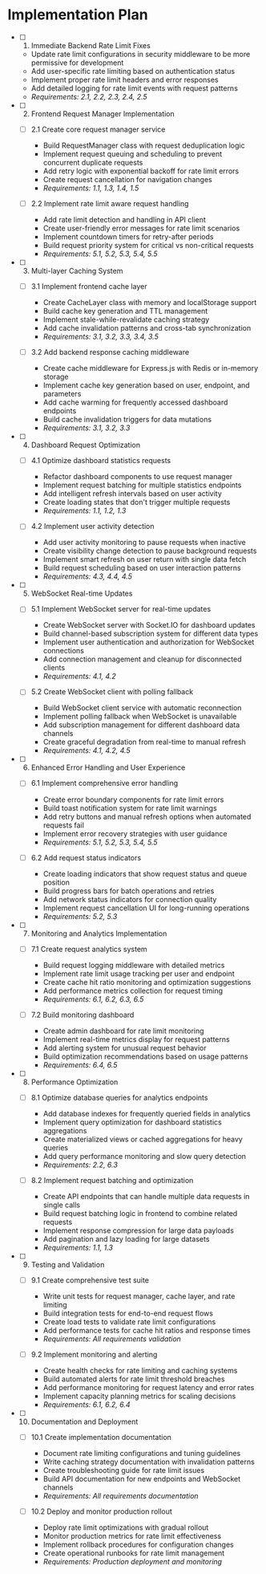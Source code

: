 # Implementation Plan

- [ ] 1. Immediate Backend Rate Limit Fixes
  - Update rate limit configurations in security middleware to be more permissive for development
  - Add user-specific rate limiting based on authentication status
  - Implement proper rate limit headers and error responses
  - Add detailed logging for rate limit events with request patterns
  - _Requirements: 2.1, 2.2, 2.3, 2.4, 2.5_

- [ ] 2. Frontend Request Manager Implementation
  - [ ] 2.1 Create core request manager service
    - Build RequestManager class with request deduplication logic
    - Implement request queuing and scheduling to prevent concurrent duplicate requests
    - Add retry logic with exponential backoff for rate limit errors
    - Create request cancellation for navigation changes
    - _Requirements: 1.1, 1.3, 1.4, 1.5_

  - [ ] 2.2 Implement rate limit aware request handling
    - Add rate limit detection and handling in API client
    - Create user-friendly error messages for rate limit scenarios
    - Implement countdown timers for retry-after periods
    - Build request priority system for critical vs non-critical requests
    - _Requirements: 5.1, 5.2, 5.3, 5.4, 5.5_

- [ ] 3. Multi-layer Caching System
  - [ ] 3.1 Implement frontend cache layer
    - Create CacheLayer class with memory and localStorage support
    - Build cache key generation and TTL management
    - Implement stale-while-revalidate caching strategy
    - Add cache invalidation patterns and cross-tab synchronization
    - _Requirements: 3.1, 3.2, 3.3, 3.4, 3.5_

  - [ ] 3.2 Add backend response caching middleware
    - Create cache middleware for Express.js with Redis or in-memory storage
    - Implement cache key generation based on user, endpoint, and parameters
    - Add cache warming for frequently accessed dashboard endpoints
    - Build cache invalidation triggers for data mutations
    - _Requirements: 3.1, 3.2, 3.3_

- [ ] 4. Dashboard Request Optimization
  - [ ] 4.1 Optimize dashboard statistics requests
    - Refactor dashboard components to use request manager
    - Implement request batching for multiple statistics endpoints
    - Add intelligent refresh intervals based on user activity
    - Create loading states that don't trigger multiple requests
    - _Requirements: 1.1, 1.2, 1.3_

  - [ ] 4.2 Implement user activity detection
    - Add user activity monitoring to pause requests when inactive
    - Create visibility change detection to pause background requests
    - Implement smart refresh on user return with single data fetch
    - Build request scheduling based on user interaction patterns
    - _Requirements: 4.3, 4.4, 4.5_

- [ ] 5. WebSocket Real-time Updates
  - [ ] 5.1 Implement WebSocket server for real-time updates
    - Create WebSocket server with Socket.IO for dashboard updates
    - Build channel-based subscription system for different data types
    - Implement user authentication and authorization for WebSocket connections
    - Add connection management and cleanup for disconnected clients
    - _Requirements: 4.1, 4.2_

  - [ ] 5.2 Create WebSocket client with polling fallback
    - Build WebSocket client service with automatic reconnection
    - Implement polling fallback when WebSocket is unavailable
    - Add subscription management for different dashboard data channels
    - Create graceful degradation from real-time to manual refresh
    - _Requirements: 4.1, 4.2, 4.5_

- [ ] 6. Enhanced Error Handling and User Experience
  - [ ] 6.1 Implement comprehensive error handling
    - Create error boundary components for rate limit errors
    - Build toast notification system for rate limit warnings
    - Add retry buttons and manual refresh options when automated requests fail
    - Implement error recovery strategies with user guidance
    - _Requirements: 5.1, 5.2, 5.3, 5.4, 5.5_

  - [ ] 6.2 Add request status indicators
    - Create loading indicators that show request status and queue position
    - Build progress bars for batch operations and retries
    - Add network status indicators for connection quality
    - Implement request cancellation UI for long-running operations
    - _Requirements: 5.2, 5.3_

- [ ] 7. Monitoring and Analytics Implementation
  - [ ] 7.1 Create request analytics system
    - Build request logging middleware with detailed metrics
    - Implement rate limit usage tracking per user and endpoint
    - Create cache hit ratio monitoring and optimization suggestions
    - Add performance metrics collection for request timing
    - _Requirements: 6.1, 6.2, 6.3, 6.5_

  - [ ] 7.2 Build monitoring dashboard
    - Create admin dashboard for rate limit monitoring
    - Implement real-time metrics display for request patterns
    - Add alerting system for unusual request behavior
    - Build optimization recommendations based on usage patterns
    - _Requirements: 6.4, 6.5_

- [ ] 8. Performance Optimization
  - [ ] 8.1 Optimize database queries for analytics endpoints
    - Add database indexes for frequently queried fields in analytics
    - Implement query optimization for dashboard statistics aggregations
    - Create materialized views or cached aggregations for heavy queries
    - Add query performance monitoring and slow query detection
    - _Requirements: 2.2, 6.3_

  - [ ] 8.2 Implement request batching and optimization
    - Create API endpoints that can handle multiple data requests in single calls
    - Build request batching logic in frontend to combine related requests
    - Implement response compression for large data payloads
    - Add pagination and lazy loading for large datasets
    - _Requirements: 1.1, 1.3_

- [ ] 9. Testing and Validation
  - [ ] 9.1 Create comprehensive test suite
    - Write unit tests for request manager, cache layer, and rate limiting
    - Build integration tests for end-to-end request flows
    - Create load tests to validate rate limit configurations
    - Add performance tests for cache hit ratios and response times
    - _Requirements: All requirements validation_

  - [ ] 9.2 Implement monitoring and alerting
    - Create health checks for rate limiting and caching systems
    - Build automated alerts for rate limit threshold breaches
    - Add performance monitoring for request latency and error rates
    - Implement capacity planning metrics for scaling decisions
    - _Requirements: 6.1, 6.2, 6.4_

- [ ] 10. Documentation and Deployment
  - [ ] 10.1 Create implementation documentation
    - Document rate limiting configurations and tuning guidelines
    - Write caching strategy documentation with invalidation patterns
    - Create troubleshooting guide for rate limit issues
    - Build API documentation for new endpoints and WebSocket channels
    - _Requirements: All requirements documentation_

  - [ ] 10.2 Deploy and monitor production rollout
    - Deploy rate limit optimizations with gradual rollout
    - Monitor production metrics for rate limit effectiveness
    - Implement rollback procedures for configuration changes
    - Create operational runbooks for rate limit management
    - _Requirements: Production deployment and monitoring_
